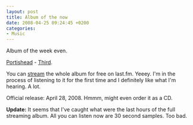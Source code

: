 ```yaml
---
layout: post
title: Album of the now
date: 2008-04-25 09:24:45 +0200
categories:
- Music
---
```

<p>Album of the week even.</p>
<p><a href="http://www.portishead.co.uk/">Portishead</a> - <a href="http://en.wikipedia.org/wiki/Third_%28Portishead_album%29">Third</a>.</p>
<p>You can <a href="http://www.last.fm/music/portishead/third?autostart=1">stream</a> the whole album for free on last.fm. Yeeey. I'm in the process of listening to it for the first time and I definitely like what I'm hearing. A lot.</p>
<p>Official release: April 28, 2008. Hmmm, might even order it as a CD.</p>
<p><strong>Update:</strong> It seems that I've caught what were the last hours of the full streaming album. All you can listen now are 30 second samples. Too bad.</p>
